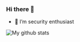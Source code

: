 ### Hi there 👋

- 🌱 I’m security enthusiast

<img src="https://github-readme-stats.vercel.app/api?username=me1ons&show_icons=true&theme=dracula&include_all_commits=true&count_private=true&layout=compact" alt="My github stats"/>
